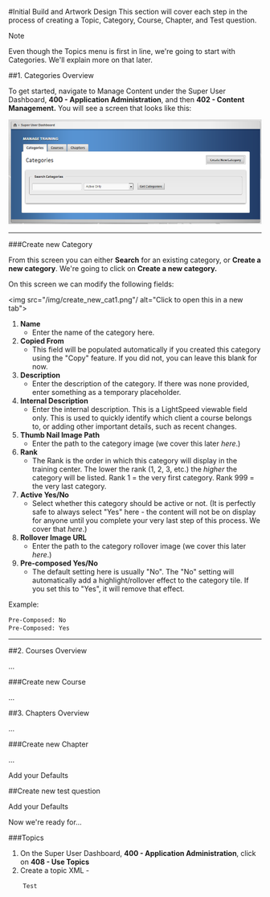 #Initial Build and Artwork Design
This section will cover each step in the process of creating a Topic, Category, Course, Chapter, and Test question.

<div class="admonition note">
    <p class="first admonition-title">
        Note
    </p>
    <p class="last">
Even though the Topics menu is first in line, we're going to start with Categories. We'll explain more on that later.
    </p>
</div>

##1. Categories Overview

To get started, navigate to Manage Content under the Super User Dashboard, **400 - Application Administration**, and then **402 - Content Management.** You will see a screen that looks like this:
		
<img src="/img/content_mgmt.png"/>

----

###Create new Category

From this screen you can either **Search** for an existing category, or **Create a new category**. We're going to click on **Create a new category.**

On this screen we can modify the following fields:

<img src="/img/create_new_cat1.png"/ alt="Click to open this in a new tab">

1. **Name**
	- Enter the name of the category here.
2. **Copied From**
	- This field will be populated automatically if you created this category using the "Copy" feature. If you did not, you can leave this blank for now.
3. **Description**
	- Enter the description of the category. If there was none provided, enter something as a temporary placeholder.
4. **Internal Description**
	- Enter the internal description. This is a LightSpeed viewable field only. This is used to quickly identify which client a course belongs to, or adding other important details, such as recent changes.
5. **Thumb Nail Image Path**
	- Enter the path to the category image (we cover this later _here_.)
6. **Rank**
	- The Rank is the order in which this category will display in the training center. The lower the rank (1, 2, 3, etc.) the _higher_ the category will be listed. Rank 1 = the very first category. Rank 999 = the very last category.
7. **Active Yes/No**
	- Select whether this category should be active or not. (It is perfectly safe to always select "Yes" here - the content will not be on display for anyone until you complete your very last step of this process. We cover that _here_.)
8. **Rollover Image URL**
	- Enter the path to the category rollover image (we cover this later _here_.)
9. **Pre-composed Yes/No**
	- The default setting here is usually "No". The "No" setting will automatically add a highlight/rollover effect to the category tile. If you set this to "Yes", it will remove that effect.

Example:

	Pre-Composed: No
	Pre-Composed: Yes

----

##2. Courses Overview

...

###Create new Course

...

##3. Chapters Overview

...

###Create new Chapter

...

Add your Defaults

##Create new test question

Add your Defaults

Now we're ready for...

###Topics

1. On the Super User Dashboard, **400 - Application Administration**, click on **408 - Use Topics**
2. Create a topic XML - 

```
	Test
```



